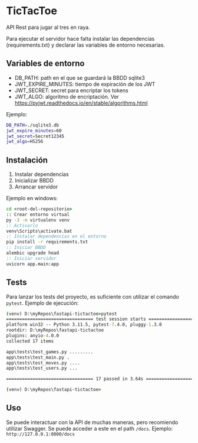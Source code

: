# TicTacToe

API Rest para jugar al tres en raya.

Para ejecutar el servidor hace falta instalar las dependencias (requirements.txt) y declarar las variables de entorno necesarias.

## Variables de entorno

 - DB_PATH: path en el que se guardará la BBDD sqlite3
 - JWT_EXPIRE_MINUTES: tiempo de expiración de los JWT
 - JWT_SECRET: secret para encriptar los tokens
 - JWT_ALGO: algoritmo de encriptación. Ver https://pyjwt.readthedocs.io/en/stable/algorithms.html


Ejemplo:
```bash
DB_PATH=./sqlite3.db
jwt_expire_minutes=60
jwt_secret=Secret12345
jwt_algo=HS256
```

## Instalación

1. Instalar dependencias
2. Inicializar BBDD
3. Arrancar servidor

Ejemplo en windows:

```cmd
cd <root-del-repositorio>
:: Crear entorno virtual
py -3 -m virtualenv venv 
:: Activarlo  
venv\Scripts\activate.bat
:: Instalar dependencias en el entorno
pip install -r requirements.txt
:: Iniciar BBDD
alembic upgrade head
:: Iniciar servidor
uvicorn app.main:app
```

## Tests

Para lanzar los tests del proyecto, es suficiente con utilizar el comando `pytest`. Ejemplo de ejecución:

```cmd
(venv) D:\myRepos\fastapi-tictactoe>pytest
================================= test session starts =================================
platform win32 -- Python 3.11.5, pytest-7.4.0, pluggy-1.3.0
rootdir: D:\myRepos\fastapi-tictactoe
plugins: anyio-4.0.0
collected 17 items

app\tests\test_games.py .........                                                [ 52%]
app\tests\test_main.py .                                                         [ 58%] 
app\tests\test_moves.py ....                                                     [ 82%]
app\tests\test_users.py ...                                                      [100%]

================================= 17 passed in 3.64s ================================== 

(venv) D:\myRepos\fastapi-tictactoe>
```

## Uso

Se puede interactuar con la API de muchas maneras, pero recomiendo utilizar Swagger. Se puede acceder a este en el path `/docs`. Ejemplo: `http://127.0.0.1:8000/docs`

